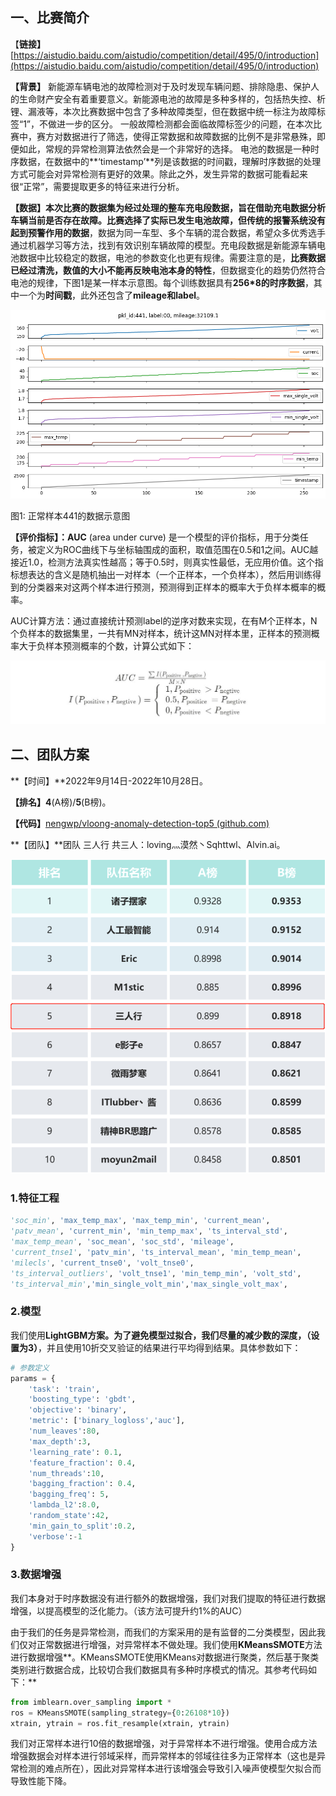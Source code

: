 ## 一、比赛简介

【**链接】**[https://aistudio.baidu.com/aistudio/competition/detail/495/0/introduction](https://aistudio.baidu.com/aistudio/competition/detail/495/0/introduction)

**【背景】** 新能源车辆电池的故障检测对于及时发现车辆问题、排除隐患、保护人的生命财产安全有着重要意义。新能源电池的故障是多种多样的，包括热失控、析锂、漏液等，本次比赛数据中包含了多种故障类型，但在数据中统一标注为故障标签“1”，不做进一步的区分。 一般故障检测都会面临故障标签少的问题，在本次比赛中，赛方对数据进行了筛选，使得正常数据和故障数据的比例不是非常悬殊，即便如此，常规的异常检测算法依然会是一个非常好的选择。  电池的数据是一种时序数据，在数据中的**‘timestamp’**列是该数据的时间戳，理解时序数据的处理方式可能会对异常检测有更好的效果。除此之外，发生异常的数据可能看起来很“正常”，需要提取更多的特征来进行分析。

**【数据】**本次比赛的数据集为经过处理的整车充电段数据，旨在借助充电数据分析车辆当前是否存在故障。比赛**选择了实际已发生电池故障，但传统的报警系统没有起到预警作用的数据**，数据为同一车型、多个车辆的混合数据，希望众多优秀选手通过机器学习等方法，找到有效识别车辆故障的模型。充电段数据是新能源车辆电池数据中比较稳定的数据，电池的参数变化也更有规律。需要注意的是，**比赛数据已经过清洗，数值的大小不能再反映电池本身的特性**，但数据变化的趋势仍然符合电池的规律，下图1是某一样本示意图。每个训练数据具有**256*8的时序数据**，其中一个为**时间戳**，此外还包含了**mileage和label**。

![图1: 正常样本441的数据示意图](img/data.png)

图1: 正常样本441的数据示意图

**【评价指标】：AUC** (area under curve) 是一个模型的评价指标，用于分类任务，被定义为ROC曲线下与坐标轴围成的面积，取值范围在0.5和1之间。AUC越接近1.0，检测方法真实性越高；等于0.5时，则真实性最低，无应用价值。这个指标想表达的含义是随机抽出一对样本（一个正样本，一个负样本），然后用训练得到的分类器来对这两个样本进行预测，预测得到正样本的概率大于负样本概率的概率。

AUC计算方法：通过直接统计预测label的逆序对数来实现，在有M个正样本，N个负样本的数据集里，一共有MN对样本，统计这MN对样本里，正样本的预测概率大于负样本预测概率的个数，计算公式如下：

![图2: 正常样本441的数据示意图](img/auc.png)


## 二、团队方案

**【时间】**2022年9月14日-2022年10月28日。

**【排名】4**(A榜)/**5**(B榜)。

**【代码】**[nengwp/vloong-anomaly-detection-top5 (github.com)](https://github.com/nengwp/vloong-anomaly-detection-top5)

**【团队】**团队 三人行 共三人：loving灬漠然丶Sqhttwl、Alvin.ai。

![图3：比赛排行榜](img/rank.png)


### 1.特征工程

```python
'soc_min', 'max_temp_max', 'max_temp_min', 'current_mean',
'patv_mean', 'current_min', 'min_temp_max', 'ts_interval_std',
'max_temp_mean', 'soc_mean', 'soc_std', 'mileage',
'current_tnse1', 'patv_min', 'ts_interval_mean', 'min_temp_mean',
'milecls', 'current_tnse0', 'volt_tnse0', 
'ts_interval_outliers', 'volt_tnse1', 'min_temp_min', 'volt_std',
'ts_interval_min','min_single_volt_min','max_single_volt_max',
```

### 2.模型

我们使用**LightGBM方案。**为了避免模型过拟合，我们尽量的减少数的深度，**（设置为3）**，并且使用10折交叉验证的结果进行平均得到结果。具体参数如下：

```python
# 参数定义
params = {
    'task': 'train',
    'boosting_type': 'gbdt',
    'objective': 'binary',
    'metric': ['binary_logloss','auc'],
    'num_leaves':80,
    'max_depth':3, 
    'learning_rate': 0.1, 
    'feature_fraction': 0.4, 
    'num_threads':10,
    'bagging_fraction': 0.4,
    'bagging_freq': 5, 
    'lambda_l2':8.0,  
    'random_state':42,
    'min_gain_to_split':0.2,
    'verbose':-1
}
```

### 3.数据增强

我们本身对于时序数据没有进行额外的数据增强，我们对我们提取的特征进行数据增强，以提高模型的泛化能力。（该方法可提升约1%的AUC）

由于我们的任务是异常检测，而我们的方案采用的是有监督的二分类模型，因此我们仅对正常数据进行增强，对异常样本不做处理。我们使用**KMeansSMOTE**方法进行数据增强**。KMeansSMOTE使用KMeans对数据进行聚类，然后基于聚类类别进行数据合成，比较切合我们数据具有多种时序模式的情况。其参考代码如下：**

```python
from imblearn.over_sampling import *
ros = KMeansSMOTE(sampling_strategy={0:26108*10})
xtrain, ytrain = ros.fit_resample(xtrain, ytrain)
```

我们对正常样本进行10倍的数据增强，对于异常样本不进行增强。使用合成方法增强数据会对样本进行邻域采样，而异常样本的邻域往往多为正常样本（这也是异常检测的难点所在），因此对异常样本进行该增强会导致引入噪声使模型欠拟合而导致性能下降。
